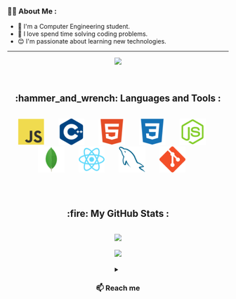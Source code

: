 
### 👨‍💻 About Me :
- 🔭 I'm a Computer Engineering student.
- 🌱 I love spend time solving coding problems.
- 😊 I'm passionate about learning new technologies.

---

<p align="center">
   <a href="https://git.io/typing-svg"><img src="https://readme-typing-svg.demolab.com/?lines=Hi+there👋+i'm+Hamza,+I'm+a+👷‍♂️Software+Engineer;💻+currently+learning+node.js+and+react.js&width=540&duration=6000&center=true"></a>
</p>

<br>

<h2 align="center"> :hammer_and_wrench: Languages and Tools :</h2>

<br>

<div align="center" >
   <img src="https://github.com/devicons/devicon/blob/master/icons/javascript/javascript-original.svg" title="Javascript" **alt="JS" width="60" height="60"/>&emsp;&emsp;
    <img src="https://github.com/devicons/devicon/blob/master/icons/cplusplus/cplusplus-plain.svg" title="C++" **alt="C++" width="60" height="60"/>&emsp;&emsp;
    <img src="https://github.com/devicons/devicon/blob/master/icons/html5/html5-plain.svg" title="html5" **alt="html5" width="60" height="60"/>&emsp;&emsp;
    <img src="https://github.com/devicons/devicon/blob/master/icons/css3/css3-plain.svg" title="CSS" **alt="CSS" width="60" height="60"/>&emsp;&emsp;
    <img src="https://github.com/devicons/devicon/blob/master/icons/nodejs/nodejs-original.svg" title="CSS" **alt="CSS" width="60" height="60"/>&emsp;&emsp;
    <img src="https://github.com/devicons/devicon/blob/master/icons/mongodb/mongodb-original.svg" title="MongoDB" **alt="MongoDB" width="60" height="60"/>&emsp;&emsp;
    <img src="https://github.com/devicons/devicon/blob/master/icons/react/react-original.svg" title="React-js" **alt="React" width="60" height="60"/>&emsp;&emsp;
    <img src="https://github.com/devicons/devicon/blob/master/icons/mysql/mysql-plain.svg" title="mysql" **alt="mysql" width="60" height="60"/>&emsp;&emsp;
    <img src="https://github.com/devicons/devicon/blob/master/icons/git/git-plain.svg" title="git" **alt="git" width="60" height="60"/>&emsp;&emsp;
</div>

<br><br>

<h2 align="center"> :fire: My GitHub Stats :</h2>

<br>

<div align="center">
   <a href="https://github.com/anuraghazra/github-readme-stats" display='block'><img src="https://github-readme-stats.vercel.app/api/top-langs/?username=Mahmoud-Hamza-Git&layout=compact&theme=radical"></a> <br><br>
   <a href="https://git.io/streak-stats"><img src="https://github-readme-streak-stats.herokuapp.com?user=Mahmoud-Hamza-Git&theme=holi-theme&mode=weekly"></a>
<div/>
   
<br>
   
<details>
  <summary><h3>📫 Reach me</h3></summary>
   <br>
   <p align="center">
      <a href="https://www.linkedin.com/in/mahmoud-hamza2022/" target="_blank">
         <img align="center" src="https://img.shields.io/badge/-Hamza-blue?style=flat&logo=Linkedin&logoColor=white" height="40"/>
      </a>
      <a href="mailto:mahmoud.hamza.ce@gmail.com" target="_blank">
         <img align="center" src="https://img.shields.io/badge/gmail-EA4335.svg?style=flat&logo=gmail&logoColor=white" height="40"/>
      </a>
   </p>
</details>
